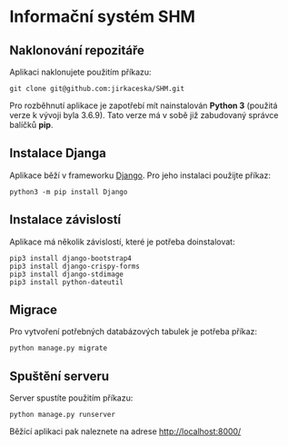 # Informační systém SHM
## Naklonování repozitáře
Aplikaci naklonujete použitím příkazu:
```
git clone git@github.com:jirkaceska/SHM.git
```
Pro rozběhnutí aplikace je zapotřebí mít nainstalován **Python 3** (použitá verze k vývoji byla 3.6.9). Tato verze má v sobě již zabudovaný správce balíčků **pip**.

## Instalace Djanga
Aplikace běží v frameworku [Django](https://www.djangoproject.com/). Pro jeho instalaci použijte příkaz:
```
python3 -m pip install Django
```

## Instalace závislostí
Aplikace má několik závislostí, které je potřeba doinstalovat:
```
pip3 install django-bootstrap4
pip3 install django-crispy-forms
pip3 install django-stdimage
pip3 install python-dateutil
```

## Migrace
Pro vytvoření potřebných databázových tabulek je potřeba příkaz:
```
python manage.py migrate
```

## Spuštění serveru
Server spustíte použitím příkazu:
```
python manage.py runserver
```
Běžící aplikaci pak naleznete na adrese [http://localhost:8000/](http://localhost:8000/)
